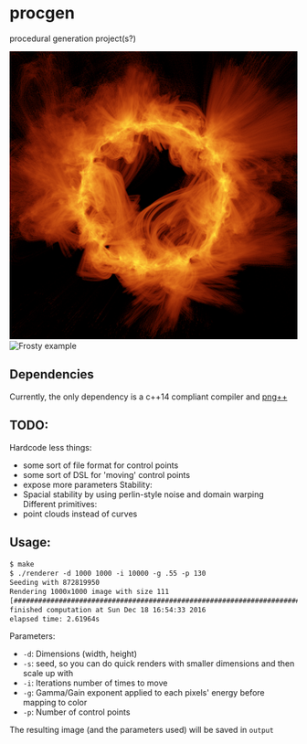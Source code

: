 # procgen
procedural generation project(s?)

![Corona example](examples/corona.png?raw=true "Corona")
![Frosty example](examples/output_Dec13_14-43-05.png?raw=true "Frosty")

## Dependencies

Currently, the only dependency is a c++14 compliant compiler and [png++](http://www.nongnu.org/pngpp/)

## TODO:

Hardcode less things:
   * some sort of file format for control points
   * some sort of DSL for 'moving' control points
   * expose more parameters 
Stability:
   * Spacial stability by using perlin-style noise and domain warping
Different primitives:
   * point clouds instead of curves
   
## Usage:
```
$ make
$ ./renderer -d 1000 1000 -i 10000 -g .55 -p 130
Seeding with 872819950
Rendering 1000x1000 image with size 111 
[####################################################################################################]
finished computation at Sun Dec 18 16:54:33 2016
elapsed time: 2.61964s
```
Parameters: 
* `-d`: Dimensions (width, height)
* `-s`: seed, so you can do quick renders with smaller dimensions and then scale up with 
* `-i`: Iterations number of times to move 
* `-g`: Gamma/Gain exponent applied to each pixels' energy before mapping to color
* `-p`: Number of control points

The resulting image (and the parameters used) will be saved in `output`
